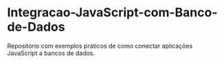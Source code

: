 # Integracao-JavaScript-com-Banco-de-Dados
Repositório com exemplos práticos de como conectar aplicações JavaScript a bancos de dados.
